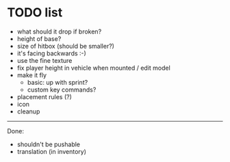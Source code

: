TODO list
=========


- what should it drop if broken?
- height of base?
- size of hitbox (should be smaller?)
- it's facing backwards :-)
- use the fine texture
- fix player height in vehicle when mounted / edit model
- make it fly
  - basic: up with sprint?
  - custom key commands?
- placement rules (?)
- icon
- cleanup

---

Done:
- shouldn't be pushable
- translation (in inventory)

